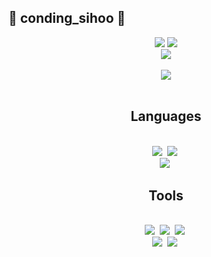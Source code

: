 ## 🤜 conding_sihoo 🤛

<!--
**pandora7733/pandora7733** is a ✨ _special_ ✨ repository because its `README.md` (this file) appears on your GitHub profile.

원하는 뱃지가 필요할때 =>> {https://velog.io/@hippohami/Git-README-꾸미기-뱃지-모음}

Here are some ideas to get you started:

- 🔭 I’m currently working on ...
- 🌱 I’m currently learning ...
- 👯 I’m looking to collaborate on ...
- 🤔 I’m looking for help with ...
- 💬 Ask me about ...
- 📫 How to reach me: ...
- 😄 Pronouns: ...
- ⚡ Fun fact: ...
-->


<div align="center">
  <img src="git_baner2.gif"/>
  <img src="[git_baner2.gif](https://github.com/pandora7733/pandora7733/blob/main/git_baner2.gif)"/>
  <br>
  <img src="https://github-readme-stats.vercel.app/api?username=pandora7733&show_icons=true&theme=midnight-purple"/>
  <br>
  <br>
  <img align="center" src="https://github-readme-stats.vercel.app/api/top-langs/?username=pandora7733&layout=compact&theme=midnight-purple"/>
</div>

<br>


<h2 align="center">Languages</h3>

<br>

<div align="center">
  <img src="https://img.shields.io/badge/html5-E34F26.svg?style=for-the-badge&logo=html5&logoColor=white" />&nbsp
  <img src="https://img.shields.io/badge/CSS3-1572B6?style=for-the-badge&logo=css3&logoColor=white"/>&nbsp
  <br>
  <img src="https://img.shields.io/badge/python-3670A0?style=for-the-badge&logo=python&logoColor=ffdd54" />&nbsp
</div>


<h2 align="center">Tools</h3>

<br>

<div align="center">
  <img src="https://img.shields.io/badge/git-F05033.svg?style=for-the-badge&logo=git&logoColor=white" />&nbsp
  <img src="https://img.shields.io/badge/github-181717.svg?style=for-the-badge&logo=github&logoColor=white" />&nbsp
  <img src="https://img.shields.io/badge/Visual Studio Code-007ACC?style=for-the-badge&logo=Visual Studio Code&logoColor=white"/>&nbsp
  <br>
  <img src="https://img.shields.io/badge/jupyter-2C2C32.svg?style=for-the-badge&logo=jupyter&logoColor=F37726" />&nbsp
  <img src="https://img.shields.io/badge/Google Colab-F9AB00?style=for-the-badge&logo=Google Colab&logoColor=white"/>&nbsp
</div>
  